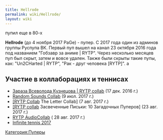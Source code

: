 ```yaml
---
title: Hellrode
permalink: wiki/Hellrode/
layout: wiki
---
```


пупил еще в 80-х

**Hellrode** (до 4 ноября 2017 PaGe) - пупер. С 2017 года один из
админов группы Руспупа ВК. Первый пуп вышел на канал 23 октября 2016
года под названием "Гобзавр за аниме \| RYTP". Через несколько месяцев
пуп был скрыт, затем и вовсе удален. Также были скрыты такие пупы, как:
"Un2CHarted \| RYTP", "Рак - друг человека \[RYTP\]". а

## Участие в коллаборациях и теннисах

-   [Зараза Всеволода Кузнецова \| RYTP
    collab](https://youtu.be/ShUmZXPfv_U?list=PLb1cTGOKwSE4ZqFJsZBoowxsiaY_9gkZN)
    (17 дек. 2016 г.)
-   [Random Sounds
    Collab](https://youtu.be/p5NGmYwKi9I?list=PLb1cTGOKwSE4ZqFJsZBoowxsiaY_9gkZN)
    (9 июл. 2017 г.)
-   [\[RYTP
    Collab](https://youtu.be/K1YXpcZDAFg?list=PLb1cTGOKwSE4ZqFJsZBoowxsiaY_9gkZN)
    The Letter Collab\] (7 авг. 2017 г.)
-   [\[RYTP
    collab](https://youtu.be/cfGzsQn4coQ?list=PLb1cTGOKwSE4ZqFJsZBoowxsiaY_9gkZN)
    Засвеченные Письки: 10 Загадочных Пуперов\] (23 авг. 2017 г.)
-   [RYTP
    AudioCollab](https://youtu.be/BAnRfsIdhmY?list=PLb1cTGOKwSE4ZqFJsZBoowxsiaY_9gkZN)
    ( 28 авг. 2017 г.)
-   [Infinite tennis 2017](https://youtu.be/jRgoV0J8SCU)

[Категория:Пуперы](Категория:Пуперы "wikilink")
